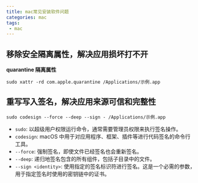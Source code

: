 ```yaml
---
title: mac常见安装软件问题
categories: mac
tags:
 - mac
---
```






## 移除安全隔离属性，解决应用损坏打不开



**quarantine 隔离属性**

```shell
sudo xattr -rd com.apple.quarantine /Applications/示例.app
```





## 重写写入签名，解决应用来源可信和完整性

```shell
sudo codesign --force --deep --sign - /Applications/示例.app
```



- `sudo`: 以超级用户权限运行命令，通常需要管理员权限来执行签名操作。
- `codesign`: macOS 中用于对应用程序、框架、插件等进行代码签名的命令行工具。
- `--force`: 强制签名，即使文件已经签名也会重新签名。
- `--deep`: 递归地签名包含的所有组件，包括子目录中的文件。
- `--sign <identity>`: 使用指定的签名标识符进行签名。这是一个必需的参数，用于指定签名时使用的密钥链中的证书。



